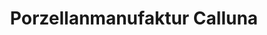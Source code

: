 ---
title: "Porzellanmanufaktur Calluna"
url: /undeloh/porzellanmanufaktur-calluna/
shop: Haushaltsartikel
---